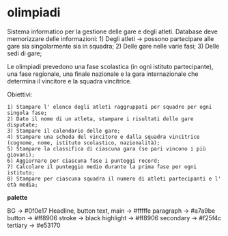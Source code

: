 # olimpiadi

Sistema informatico per la gestione delle gare e degli atleti.
Database deve memorizzare delle informazioni:
    1) Degli atleti -> possono partecipare alle gare sia singolarmente sia in squadra;
    2) Delle gare nelle varie fasi;
    3) Delle sedi di gare;

Le olimpiadi prevedono una fase scolastica (in ogni istituto partecipante), una fase regionale, una finale nazionale e la gara internazionale che determina il vincitore e la squadra vincitrice.

Obiettivi:

    1) Stampare l' elenco degli atleti raggruppati per squadre per ogni singola fase;
    2) Dato il nome di un atleta, stampare i risultati delle gare disputate;
    3) Stampare il calendario delle gare;
    4) Stampare una scheda del vincitore e dalla squadra vincitrice (cognome, nome, istituto scolastico, nazionalità);
    5) Stampare la classifica di ciascuna gara (se pari vincono i più giovani);
    6) Aggiornare per ciascuna fase i punteggi record;
    7) Calcolare il punteggio medio durante la prima fase per ogni istituto;
    8) Stampare per ciascuna squadra il numero di atleti partecipanti e l' età media;
    

**palette**

BG -> #0f0e17
Headline, button text, main -> #fffffe
paragraph -> #a7a9be
button -> #ff8906
stroke -> black
highlight -> #ff8906
secondary -> #f25f4c
tertiary -> #e53170



